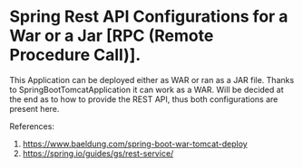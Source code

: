 # Spring Rest API Configurations for a War or a Jar [RPC (Remote Procedure Call)].

This Application can be deployed either as WAR or ran as a JAR file.
Thanks to SpringBootTomcatApplication it can work as a WAR.
Will be decided at the end as to how to provide the REST API, thus both configurations are present here.

References:
1) https://www.baeldung.com/spring-boot-war-tomcat-deploy
2) https://spring.io/guides/gs/rest-service/

